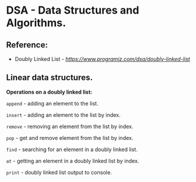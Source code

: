 # DSA - Data Structures and Algorithms.

## Reference:
* Doubly Linked List - _https://www.programiz.com/dsa/doubly-linked-list_

## Linear data structures.

__Operations on a doubly linked list:__

`append` - adding an element to the list.

`insert` - adding an element to the list by index.

`remove` - removing an element from the list by index.

`pop` - get and remove element from the list by index.

`find` - searching for an element in a doubly linked list.

`at` - getting an element in a doubly linked list by index.

`print` - doubly linked list output to console.